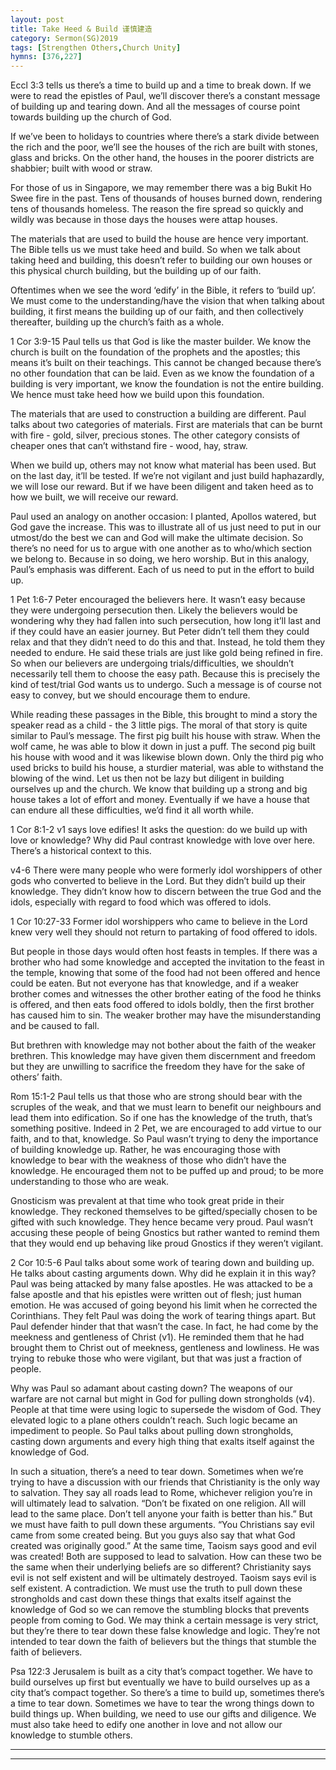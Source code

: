 ```yaml
---
layout: post
title: Take Heed & Build 谨慎建造
category: Sermon(SG)2019
tags: [Strengthen Others,Church Unity]
hymns: [376,227]
---
```


Eccl 3:3 tells us there’s a time to build up and a time to break down. If we were to read the epistles of Paul, we’ll discover there’s a constant message of building up and tearing down. And all the messages of course point towards building up the church of God. 

If we’ve been to holidays to countries where there’s a stark divide between the rich and the poor, we’ll see the houses of the rich are built with stones, glass and bricks. On the other hand, the houses in the poorer districts are shabbier; built with wood or straw. 

For those of us in Singapore, we may remember there was a big Bukit Ho Swee fire in the past. Tens of thousands of houses burned down, rendering tens of thousands homeless. The reason the fire spread so quickly and wildly was because in those days the houses were attap houses. 

The materials that are used to build the house are hence very important. The Bible tells us we must take heed and build. So when we talk about taking heed and building, this doesn’t refer to building our own houses or this physical church building, but the building up of our faith. 

Oftentimes when we see the word ‘edify’ in the Bible, it refers to ‘build up’. We must come to the understanding/have the vision that when talking about building, it first means the building up of our faith, and then collectively thereafter, building up the church’s faith as a whole. 

1 Cor 3:9-15
Paul tells us that God is like the master builder. We know the church is built on the foundation of the prophets and the apostles; this means it’s built on their teachings. This cannot be changed because there’s no other foundation that can be laid. Even as we know the foundation of a building is very important, we know the foundation is not the entire building. We hence must take heed how we build upon this foundation. 

The materials that are used to construction a building are different. Paul talks about two categories of materials. First are materials that can be burnt with fire - gold, silver, precious stones. The other category consists of cheaper ones that can’t withstand fire - wood, hay, straw. 

When we build up, others may not know what material has been used. But on the last day, it’ll be tested. If we’re not vigilant and just build haphazardly, we will lose our reward. But if we have been diligent and taken heed as to how we built, we will receive our reward. 

Paul used an analogy on another occasion: I planted, Apollos watered, but God gave the increase. This was to illustrate all of us just need to put in our utmost/do the best we can and God will make the ultimate decision. So there’s no need for us to argue with one another as to who/which section we belong to. Because in so doing, we hero worship. But in this analogy, Paul’s emphasis was different. Each of us need to put in the effort to build up. 

1 Pet 1:6-7
Peter encouraged the believers here. It wasn’t easy because they were undergoing persecution then. Likely the believers would be wondering why they had fallen into such persecution, how long it’ll last and if they could have an easier journey. But Peter didn’t tell them they could relax and that they didn’t need to do this and that. Instead, he told them they needed to endure. He said these trials are just like gold being refined in fire. So when our believers are undergoing trials/difficulties, we shouldn’t necessarily tell them to choose the easy path. Because this is precisely the kind of test/trial God wants us to undergo. Such a message is of course not easy to convey, but we should encourage them to endure. 

While reading these passages in the Bible, this brought to mind a story the speaker read as a child - the 3 little pigs. The moral of that story is quite similar to Paul’s message. The first pig built his house with straw. When the wolf came, he was able to blow it down in just a puff. The second pig built his house with wood and it was likewise blown down. Only the third pig who used bricks to build his house, a sturdier material, was able to withstand the blowing of the wind. Let us then not be lazy but diligent in building ourselves up and the church. We know that building up a strong and big house takes a lot of effort and money. Eventually if we have a house that can endure all these difficulties, we’d find it all worth while. 

1 Cor 8:1-2
v1 says love edifies! It asks the question: do we build up with love or knowledge? Why did Paul contrast knowledge with love over here. There’s a historical context to this. 

v4-6 
There were many people who were formerly idol worshippers of other gods who converted to believe in the Lord. But they didn’t build up their knowledge. They didn’t know how to discern between the true God and the idols, especially with regard to food which was offered to idols.

1 Cor 10:27-33
Former idol worshippers who came to believe in the Lord knew very well they should not return to partaking of food offered to idols. 

But people in those days would often host feasts in temples. If there was a brother who had some knowledge and accepted the invitation to the feast in the temple, knowing that some of the food had not been offered and hence could be eaten. But not everyone has that knowledge, and if a weaker brother comes and witnesses the other brother eating of the food he thinks is offered, and then eats food offered to idols boldly, then the first brother has caused him to sin. The weaker brother may have the misunderstanding and be caused to fall. 

But brethren with knowledge may not bother about the faith of the weaker brethren. This knowledge may have given them discernment and freedom but they are unwilling to sacrifice the freedom they have for the sake of others’ faith. 

Rom 15:1-2
Paul tells us that those who are strong should bear with the scruples of the weak, and that we must learn to benefit our neighbours and lead them into edification. So if one has the knowledge of the truth, that’s something positive. Indeed in 2 Pet, we are encouraged to add virtue to our faith, and to that, knowledge. So Paul wasn’t trying to deny the importance of building knowledge up. Rather, he was encouraging those with knowledge to bear with the weakness of those who didn’t have the knowledge. He encouraged them not to be puffed up and proud; to be more understanding to those who are weak. 

Gnosticism was prevalent at that time who took great pride in their knowledge. They reckoned themselves to be gifted/specially chosen to be gifted with such knowledge. They hence became very proud. Paul wasn’t accusing these people of being Gnostics but rather wanted to remind them that they would end up behaving like proud Gnostics if they weren’t vigilant.

2 Cor 10:5-6
Paul talks about some work of tearing down and building up. He talks about casting arguments down. Why did he explain it in this way? Paul was being attacked by many false apostles. He was attacked to be a false apostle and that his epistles were written out of flesh; just human emotion. He was accused of going beyond his limit when he corrected the Corinthians. They felt Paul was doing the work of tearing things apart. But Paul defender hinder that that wasn’t the case. In fact, he had come by the meekness and gentleness of Christ (v1). He reminded them that he had brought them to Christ out of meekness, gentleness and lowliness. He was trying to rebuke those who were vigilant, but that was just a fraction of people. 

Why was Paul so adamant about casting down? The weapons of our warfare are not carnal but might in God for pulling down strongholds (v4). People at that time were using logic to supersede the wisdom of God. They elevated logic to a plane others couldn’t reach. Such logic became an impediment to people. So Paul talks about pulling down strongholds, casting down arguments and every high thing that exalts itself against the knowledge of God.

In such a situation, there’s a need to tear down. Sometimes when we’re trying to have a discussion with our friends that Christianity is the only way to salvation. They say all roads lead to Rome, whichever religion you’re in will ultimately lead to salvation. “Don’t be fixated on one religion. All will lead to the same place. Don’t tell anyone your faith is better than his.” But we must have faith to pull down these arguments. “You Christians say evil came from some created being. But you guys also say that what God created was originally good.” At the same time, Taoism says good and evil was created! Both are supposed to lead to salvation. How can these two be the same when their underlying beliefs are so different? Christianity says evil is not self existent and will be ultimately destroyed. Taoism says evil is self existent. A contradiction. We must use the truth to pull down these strongholds and cast down these things that exalts itself against the knowledge of God so we can remove the stumbling blocks that prevents people from coming to God. We may think a certain message is very strict, but they’re there to tear down these false knowledge and logic. They’re not intended to tear down the faith of believers but the things that stumble the faith of believers. 

Psa 122:3
Jerusalem is built as a city that’s compact together. We have to build ourselves up first but eventually we have to build ourselves up as a city that’s compact together. So there’s a time to build up, sometimes there’s a time to tear down. Sometimes we have to tear the wrong things down to build things up. When building, we need to use our gifts and diligence. We must also take heed to edify one another in love and not allow our knowledge to stumble others. 


----
****
